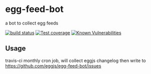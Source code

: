 # egg-feed-bot

a bot to collect egg feeds

[![build status][travis-image]][travis-url]
[![Test coverage][codecov-image]][codecov-url]
[![Known Vulnerabilities][snyk-image]][snyk-url]

[travis-image]: https://img.shields.io/travis/{{org}}/egg-feed-bot.svg?style=flat-square
[travis-url]: https://travis-ci.org/{{org}}/egg-feed-bot
[codecov-image]: https://codecov.io/gh/{{org}}/egg-feed-bot/branch/master/graph/badge.svg
[codecov-url]: https://codecov.io/gh/{{org}}/egg-feed-bot
[snyk-image]: https://snyk.io/test/npm/egg-feed-bot/badge.svg?style=flat-square
[snyk-url]: https://snyk.io/test/npm/egg-feed-bot

## Usage

travis-ci monthly cron job, will collect eggjs changelog then write to https://github.com/eggjs/egg-feed-bot/issues
